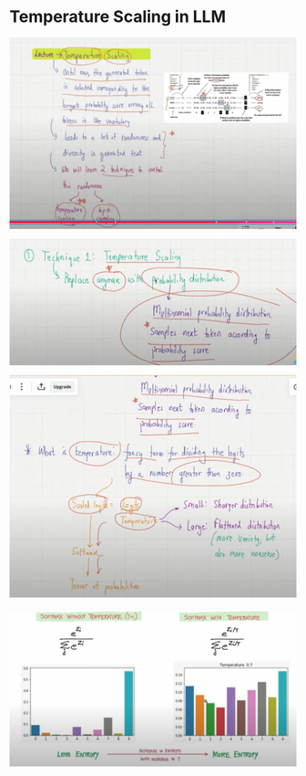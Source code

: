 # Temperature Scaling in LLM

![Image](./Images/85.png)

![Image](./Images/84.png)

![Image](./Images/83.png)

![Image](./Images/86.png)
